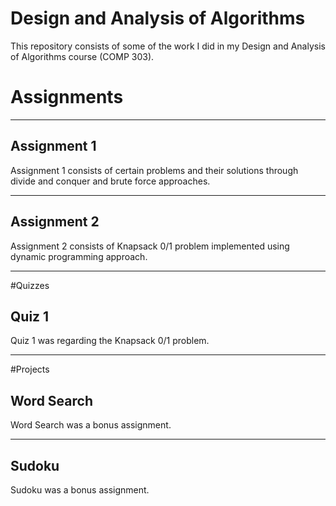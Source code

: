 # Design and Analysis of Algorithms

This repository consists of some of the work I did in my Design and Analysis of Algorithms course (COMP 303).

# Assignments

<hr>

## Assignment 1
Assignment 1 consists of certain problems and their solutions through divide and conquer and brute force approaches.

<hr>


## Assignment 2
Assignment 2 consists of Knapsack 0/1 problem implemented using dynamic programming approach.

<hr>
#Quizzes

## Quiz 1
Quiz 1 was regarding the Knapsack 0/1 problem.

<hr>
#Projects

## Word Search
Word Search was a bonus assignment.

<hr>


## Sudoku
Sudoku was a bonus assignment.

